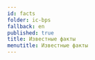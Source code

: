 ```yaml
---
id: facts
folder: ic-bps
fallback: en
published: true
title: Известные факты
menutitle: Известные факты
---
```

